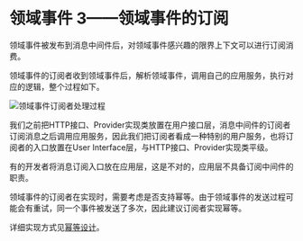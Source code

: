 # 领域事件 3——领域事件的订阅

领域事件被发布到消息中间件后，对领域事件感兴趣的限界上下文可以进行订阅消费。

领域事件的订阅者收到领域事件后，解析领域事件，调用自己的应用服务，执行对应的逻辑，整个过程如下。

![领域事件订阅者处理过程](/images/2/ct.009.jpg)

我们之前把HTTP接口、Provider实现类放置在用户接口层，消息中间件的订阅者订阅消息之后调用应用服务，因此我们把订阅者看成一种特别的用户服务，也将订阅者的入口放置在User Interface层，与HTTP接口、Provider实现类平级。

有的开发者将消息订阅入口放在应用层，这是不对的，应用层不具备订阅中间件的职责。

领域事件的订阅者在实现时，需要考虑是否支持幂等。由于领域事件的发送过程可能会有重试，同一个事件被发送了多次，因此建议订阅者实现幂等。

详细实现方式见[幂等设计](./Idempotent.md)。

<!--@include: ../footer.md-->
